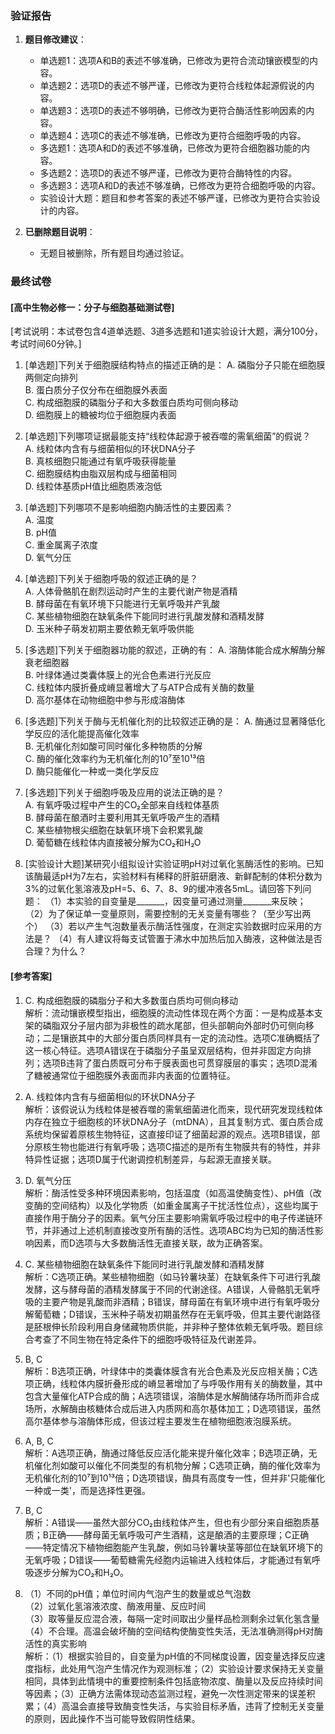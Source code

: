 ### 验证报告

1. **题目修改建议**：
   - 单选题1：选项A和B的表述不够准确，已修改为更符合流动镶嵌模型的内容。
   - 单选题2：选项D的表述不够严谨，已修改为更符合线粒体起源假说的内容。
   - 单选题3：选项D的表述不够明确，已修改为更符合酶活性影响因素的内容。
   - 单选题4：选项C的表述不够准确，已修改为更符合细胞呼吸的内容。
   - 多选题1：选项A和D的表述不够准确，已修改为更符合细胞器功能的内容。
   - 多选题2：选项D的表述不够严谨，已修改为更符合酶特性的内容。
   - 多选题3：选项A和D的表述不够准确，已修改为更符合细胞呼吸的内容。
   - 实验设计大题：题目和参考答案的表述不够严谨，已修改为更符合实验设计的内容。

2. **已删除题目说明**：
   - 无题目被删除，所有题目均通过验证。

### 最终试卷

#### [高中生物必修一：分子与细胞基础测试卷]
[考试说明：本试卷包含4道单选题、3道多选题和1道实验设计大题，满分100分，考试时间60分钟。]

1. [单选题]下列关于细胞膜结构特点的描述正确的是：
   A. 磷脂分子只能在细胞膜两侧定向排列  
   B. 蛋白质分子仅分布在细胞膜外表面  
   C. 构成细胞膜的磷脂分子和大多数蛋白质均可侧向移动  
   D. 细胞膜上的糖被均位于细胞膜内表面

2. [单选题]下列哪项证据最能支持“线粒体起源于被吞噬的需氧细菌”的假说？  
   A. 线粒体内含有与细菌相似的环状DNA分子  
   B. 真核细胞只能通过有氧呼吸获得能量  
   C. 细胞膜结构由脂双层构成与细菌相同  
   D. 线粒体基质pH值比细胞质液泡低

3. [单选题]下列哪项不是影响细胞内酶活性的主要因素？  
   A. 温度  
   B. pH值  
   C. 重金属离子浓度  
   D. 氧气分压

4. [单选题]下列关于细胞呼吸的叙述正确的是？  
   A. 人体骨骼肌在剧烈运动时产生的主要代谢产物是酒精  
   B. 酵母菌在有氧环境下只能进行无氧呼吸并产乳酸  
   C. 某些植物细胞在缺氧条件下能同时进行乳酸发酵和酒精发酵  
   D. 玉米种子萌发初期主要依赖无氧呼吸供能

5. [多选题]下列关于细胞器功能的叙述，正确的有：
   A. 溶酶体能合成水解酶分解衰老细胞器  
   B. 叶绿体通过类囊体膜上的光合色素进行光反应  
   C. 线粒体内膜折叠成嵴显著增大了与ATP合成有关酶的数量  
   D. 高尔基体在动物细胞中参与形成溶酶体

6. [多选题]下列关于酶与无机催化剂的比较叙述正确的是：
   A. 酶通过显著降低化学反应的活化能提高催化效率  
   B. 无机催化剂如酸可同时催化多种物质的分解  
   C. 酶的催化效率约为无机催化剂的10⁷至10¹³倍  
   D. 酶只能催化一种或一类化学反应

7. [多选题]下列关于细胞呼吸及应用的说法正确的是？  
   A. 有氧呼吸过程中产生的CO₂全部来自线粒体基质  
   B. 酵母菌在酿酒时主要利用其无氧呼吸产生的酒精  
   C. 某些植物根尖细胞在缺氧环境下会积累乳酸  
   D. 葡萄糖在线粒体内直接被分解为CO₂和H₂O

8. [实验设计大题]某研究小组拟设计实验证明pH对过氧化氢酶活性的影响。已知该酶最适pH为7左右，实验材料有稀释的肝脏研磨液、新鲜配制的体积分数为3%的过氧化氢溶液及pH=5、6、7、8、9的缓冲液各5mL。请回答下列问题：
   （1）本实验的自变量是_______，因变量可通过测量_______来反映；
   （2）为了保证单一变量原则，需要控制的无关变量有哪些？（至少写出两个）
   （3）若以产生气泡数量表示酶活性强度，在测定实验数据时应采用的方法是？
   （4）有人建议将每支试管置于沸水中加热后加入酶液，这种做法是否合理？为什么？

#### [参考答案]
1. C. 构成细胞膜的磷脂分子和大多数蛋白质均可侧向移动  
   解析：流动镶嵌模型指出，细胞膜的流动性体现在两个方面：一是构成基本支架的磷脂双分子层内部为非极性的疏水尾部，但头部朝向外部时仍可侧向移动；二是镶嵌其中的大部分蛋白质同样具有一定的流动性。选项C准确概括了这一核心特征。选项A错误在于磷脂分子虽呈双层结构，但并非固定方向排列；选项B违背了蛋白质既可分布于膜表面也可贯穿膜层的事实；选项D混淆了糖被通常位于细胞膜外表面而非内表面的位置特征。

2. A. 线粒体内含有与细菌相似的环状DNA分子  
   解析：该假说认为线粒体是被吞噬的需氧细菌进化而来，现代研究发现线粒体内存在独立于细胞核的环状DNA分子（mtDNA），且其复制方式、蛋白质合成系统均保留着原核生物特征，这直接印证了细菌起源的观点。选项B错误，部分原核生物也能进行有氧呼吸；选项C描述的是所有生物膜共有的特性，并非特异性证据；选项D属于代谢调控机制差异，与起源无直接关联。

3. D. 氧气分压  
   解析：酶活性受多种环境因素影响，包括温度（如高温使酶变性）、pH值（改变酶的空间结构）以及化学物质（如重金属离子干扰活性位点），这些均属于直接作用于酶分子的因素。氧气分压主要影响需氧呼吸过程中的电子传递链环节，并非通过上述机制直接改变所有酶的活性。选项ABC均为已知的酶活性影响因素，而D选项与大多数酶活性无直接关联，故为正确答案。

4. C. 某些植物细胞在缺氧条件下能同时进行乳酸发酵和酒精发酵  
   解析：C选项正确。某些植物细胞（如马铃薯块茎）在缺氧条件下可进行乳酸发酵，这与酵母菌的酒精发酵属于不同的代谢途径。A错误，人骨骼肌无氧呼吸的主要产物是乳酸而非酒精；B错误，酵母菌在有氧环境中进行有氧呼吸分解葡萄糖；D错误，玉米种子萌发初期虽然存在无氧呼吸，但其主要代谢路径是胚根伸长阶段利用自身储藏物质供能，并非种子整体依赖无氧呼吸。题目综合考查了不同生物在特定条件下的细胞呼吸特征及代谢差异。

5. B, C  
   解析：B选项正确，叶绿体中的类囊体膜含有光合色素及光反应相关酶；C选项正确，线粒体内膜折叠形成的嵴显著增加了与呼吸作用有关的酶数量，其中包含大量催化ATP合成的酶；A选项错误，溶酶体是水解酶储存场所而非合成场所，水解酶由核糖体合成后进入内质网和高尔基体加工；D选项错误，虽然高尔基体参与溶酶体形成，但该过程主要发生在植物细胞液泡膜系统。

6. A, B, C  
   解析：A选项正确，酶通过降低反应活化能来提升催化效率；B选项正确，无机催化剂如酸可以催化不同类型的有机物分解；C选项正确，酶的催化效率为无机催化剂的10⁷到10¹³倍；D选项错误，酶具有高度专一性，但并非'只能催化一种或一类'，而是选择性更强。

7. B, C  
   解析：A错误——虽然大部分CO₂由线粒体产生，但也有少部分来自细胞质基质；B正确——酵母菌无氧呼吸可产生酒精，这是酿酒的主要原理；C正确——特定情况下植物细胞能产生乳酸，例如马铃薯块茎等部位在缺氧环境下的无氧呼吸；D错误——葡萄糖需先经胞内运输进入线粒体后，才能通过有氧呼吸逐步分解为CO₂和H₂O。

8. （1）不同的pH值；单位时间内气泡产生的数量或总气泡数  
   （2）过氧化氢溶液浓度、酶液用量、反应时间  
   （3）取等量反应混合液，每隔一定时间取出少量样品检测剩余过氧化氢含量  
   （4）不合理。高温会破坏酶的空间结构使酶变性失活，无法准确测得pH对酶活性的真实影响  
   解析：（1）根据实验目的，自变量为pH值的不同梯度设置，因变量选择反应速度指标，此处用气泡产生情况作为观测标准；（2）实验设计要求保持无关变量相同，具体到此情境中的重要控制条件包括底物浓度、酶量以及反应持续时间等因素；（3）正确方法需体现动态监测过程，避免一次性测定带来的误差积累；（4）高温会直接导致酶变性失活，与实验目标矛盾，违背了控制无关变量的原则，因此操作不当可能导致假阴性结果。